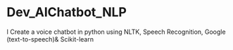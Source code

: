 # Dev_AIChatbot_NLP
I Create a voice chatbot in python using NLTK, Speech Recognition, Google (text-to-speech)& Scikit-learn